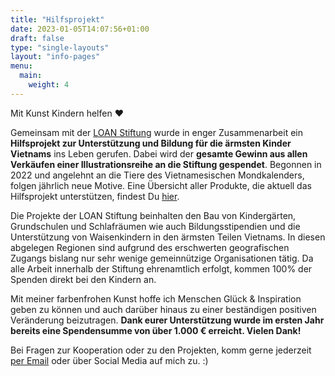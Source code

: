 ```yaml
---
title: "Hilfsprojekt"
date: 2023-01-05T14:07:56+01:00
draft: false
type: "single-layouts"
layout: "info-pages"
menu:
  main:
    weight: 4
---
```


Mit Kunst Kindern helfen ❤️

Gemeinsam mit der [LOAN Stiftung](https://loan-stiftung.de) wurde in enger Zusammenarbeit ein **Hilfsprojekt zur Unterstützung und Bildung für die ärmsten Kinder Vietnams** ins Leben gerufen. Dabei wird der **gesamte Gewinn aus allen Verkäufen einer Illustrationsreihe an die Stiftung gespendet**. Begonnen in 2022 und angelehnt an die Tiere des Vietnamesischen Mondkalenders, folgen jährlich neue Motive. Eine Übersicht aller Produkte, die aktuell das Hilfsprojekt unterstützen, findest Du [hier](https://shop.seraphine-arts.com/collections/reflection).

Die Projekte der LOAN Stiftung beinhalten den Bau von Kindergärten, Grundschulen und Schlafräumen wie auch Bildungsstipendien und die Unterstützung von Waisenkindern in den ärmsten Teilen Vietnams. In diesen abgelegen Regionen sind aufgrund des erschwerten geografischen Zugangs bislang nur sehr wenige gemeinnützige Organisationen tätig. Da alle Arbeit innerhalb der Stiftung ehrenamtlich erfolgt, kommen 100% der Spenden direkt bei den Kindern an.

Mit meiner farbenfrohen Kunst hoffe ich Menschen Glück & Inspiration geben zu können und auch darüber hinaus zu einer beständigen positiven Veränderung beizutragen. **Dank eurer Unterstützung wurde im ersten Jahr bereits eine Spendensumme von über 1.000 € erreicht. 
Vielen Dank!**

Bei Fragen zur Kooperation oder zu den Projekten, komm gerne jederzeit [per Email](mailto:seraphinearts@gmail.com) oder über Social Media auf mich zu. :)